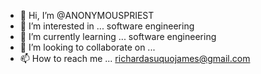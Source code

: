 - 👋 Hi, I’m @ANONYMOUSPRIEST
- 👀 I’m interested in ... software engineering
- 🌱 I’m currently learning ... software engineering
- 💞️ I’m looking to collaborate on ... 
- 📫 How to reach me ... richardasuquojames@gmail.com

<!---
ANONYMOUSPRIEST/ANONYMOUSPRIEST is a ✨ special ✨ repository because its `README.md` (this file) appears on your GitHub profile.
You can click the Preview link to take a look at your changes.
--->
